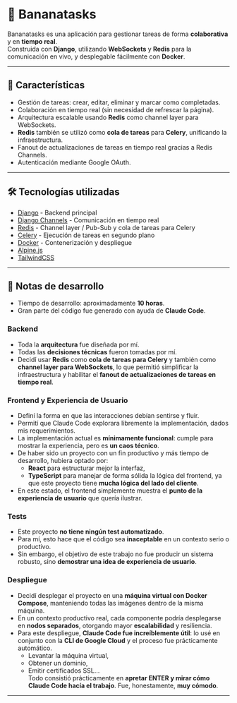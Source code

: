 # 🍌 Bananatasks

Bananatasks es una aplicación para gestionar tareas de forma **colaborativa** y en **tiempo real**.  
Construida con **Django**, utilizando **WebSockets** y **Redis** para la comunicación en vivo, y desplegable fácilmente con **Docker**.

---

## 🚀 Características

- Gestión de tareas: crear, editar, eliminar y marcar como completadas.  
- Colaboración en tiempo real (sin necesidad de refrescar la página).  
- Arquitectura escalable usando **Redis** como channel layer para WebSockets.  
- **Redis** también se utilizó como **cola de tareas** para **Celery**, unificando la infraestructura.  
- Fanout de actualizaciones de tareas en tiempo real gracias a Redis Channels.
- Autenticación mediante Google OAuth.

---

## 🛠️ Tecnologías utilizadas

- [Django](https://www.djangoproject.com/) - Backend principal  
- [Django Channels](https://channels.readthedocs.io/) - Comunicación en tiempo real  
- [Redis](https://redis.io/) - Channel layer / Pub-Sub y cola de tareas para Celery  
- [Celery](https://docs.celeryq.dev/) - Ejecución de tareas en segundo plano  
- [Docker](https://www.docker.com/) - Contenerización y despliegue  
- [Alpine.js](https://alpinejs.dev/)
- [TailwindCSS](https://tailwindcss.com/)

---

## 📝 Notas de desarrollo

- Tiempo de desarrollo: aproximadamente **10 horas**.  
- Gran parte del código fue generado con ayuda de **Claude Code**.  

### Backend
- Toda la **arquitectura** fue diseñada por mí.  
- Todas las **decisiones técnicas** fueron tomadas por mí.  
- Decidí usar **Redis** como **cola de tareas para Celery** y también como **channel layer para WebSockets**, lo que permitió simplificar la infraestructura y habilitar el **fanout de actualizaciones de tareas en tiempo real**.  

### Frontend y Experiencia de Usuario
- Definí la forma en que las interacciones debían sentirse y fluir.  
- Permití que Claude Code explorara libremente la implementación, dados mis requerimientos.
- La implementación actual es **mínimamente funcional**: cumple para mostrar la experiencia, pero es **un caos técnico**.  
- De haber sido un proyecto con un fin productivo y más tiempo de desarrollo, hubiera optado por:  
  - **React** para estructurar mejor la interfaz,  
  - **TypeScript** para manejar de forma sólida la lógica del frontend, ya que este proyecto tiene **mucha lógica del lado del cliente**.  
- En este estado, el frontend simplemente muestra el **punto de la experiencia de usuario** que quería ilustrar.  

### Tests
- Este proyecto **no tiene ningún test automatizado**.  
- Para mí, esto hace que el código sea **inaceptable** en un contexto serio o productivo.  
- Sin embargo, el objetivo de este trabajo no fue producir un sistema robusto, sino **demostrar una idea de experiencia de usuario**.  

### Despliegue
- Decidí desplegar el proyecto en una **máquina virtual con Docker Compose**, manteniendo todas las imágenes dentro de la misma máquina.  
- En un contexto productivo real, cada componente podría desplegarse en **nodos separados**, otorgando mayor **escalabilidad** y resiliencia.  
- Para este despliegue, **Claude Code fue increíblemente útil**: lo usé en conjunto con la **CLI de Google Cloud** y el proceso fue prácticamente automático.  
  - Levantar la máquina virtual,  
  - Obtener un dominio,  
  - Emitir certificados SSL…  
  Todo consistió prácticamente en **apretar ENTER y mirar cómo Claude Code hacía el trabajo**. Fue, honestamente, **muy cómodo**.  

---
